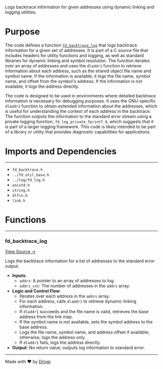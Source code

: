 <!--------------------------------------------------------------------------------->
<!-- IMPORTANT: This file is auto-generated by Driver (https://driver.ai). -------->
<!-- Manual edits may be overwritten on future commits. --------------------------->
<!--------------------------------------------------------------------------------->

Logs backtrace information for given addresses using dynamic linking and logging utilities.

# Purpose
The code defines a function [`fd_backtrace_log`](<#fd_backtrace_log>) that logs backtrace information for a given set of addresses. It is part of a C source file that includes headers for utility functions and logging, as well as standard libraries for dynamic linking and symbol resolution. The function iterates over an array of addresses and uses the `dladdr1` function to retrieve information about each address, such as the shared object file name and symbol name. If the information is available, it logs the file name, symbol name, and offset from the symbol's address. If the information is not available, it logs the address directly.

The code is designed to be used in environments where detailed backtrace information is necessary for debugging purposes. It uses the GNU-specific `dladdr1` function to obtain extended information about the addresses, which is useful for understanding the context of each address in the backtrace. The function outputs the information to the standard error stream using a private logging function, `fd_log_private_fprintf_0`, which suggests that it is part of a larger logging framework. This code is likely intended to be part of a library or utility that provides diagnostic capabilities for applications.
# Imports and Dependencies

---
- `fd_backtrace.h`
- `../fd_util_base.h`
- `../log/fd_log.h`
- `unistd.h`
- `string.h`
- `dlfcn.h`
- `link.h`


# Functions

---
### fd\_backtrace\_log<!-- {{#callable:fd_backtrace_log}} -->
[View Source →](<../../../../../src/util/log/fd_backtrace.c#L11>)

Logs the backtrace information for a list of addresses to the standard error output.
- **Inputs**:
    - `addrs`: A pointer to an array of addresses to log.
    - `addrs_cnt`: The number of addresses in the `addrs` array.
- **Logic and Control Flow**:
    - Iterates over each address in the `addrs` array.
    - For each address, calls `dladdr1` to retrieve dynamic linking information.
    - If `dladdr1` succeeds and the file name is valid, retrieves the base address from the link map.
    - If the symbol name is not available, sets the symbol address to the base address.
    - Logs the file name, symbol name, and address offset if available; otherwise, logs the address only.
    - If `dladdr1` fails, logs the address directly.
- **Output**: No return value; outputs log information to standard error.



---
Made with ❤️ by [Driver](https://www.driver.ai/)